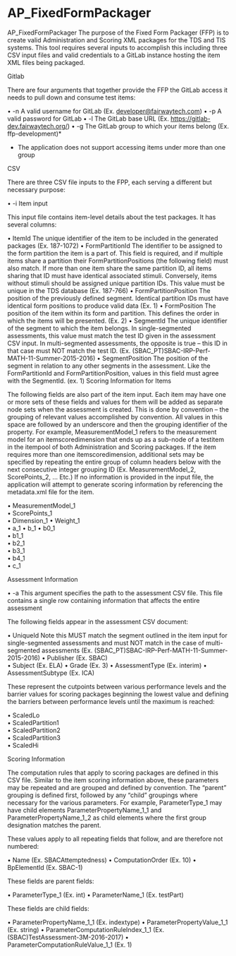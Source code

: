 # AP_FixedFormPackager

AP_FixedFormPackager
The purpose of the Fixed Form Packager (FFP) is to create valid Administration and Scoring XML packages for the TDS and TIS systems. This tool requires several inputs to accomplish this including three CSV input files and valid credentials to a GitLab instance hosting the item XML files being packaged.

Gitlab

There are four arguments that together provide the FFP the GitLab access it needs to pull down and consume test items:

•	-n A valid username for GitLab (Ex.  developer@fairwaytech.com)
•	-p A valid password for GitLab 
•	-l The GitLab base URL (Ex. https://gitlab-dev.fairwaytech.org/)
•	-g The GitLab group to which your items belong (Ex. ffp-development)*

* The application does not support accessing items under more than one group

CSV

There are three CSV file inputs to the FPP, each serving a different but necessary purpose:

•	-i Item input

This input file contains item-level details about the test packages. It has several columns:
	
•	ItemId	The unique identifier of the item to be included in the generated packages (Ex. 187-1072)
•	FormPartitionId	 The identifier to be assigned to the form partition the item is a part of. This field is required, and if multiple items share a partition their FormPartitionPositions (the following field) must also match. If more than one item share the same partition ID, all items sharing that ID must have identical associated stimuli. Conversely, items without stimuli should be assigned unique partition IDs. This value must be unique in the TDS database (Ex. 187-766)
•	FormPartitionPosition The position of the previously defined segment. Identical partition IDs must have identical form positions to produce valid data (Ex. 1)
•	FormPosition The position of the item within its form and partition. This defines the order in which the items will be presented. (Ex. 2)
•	SegmentId The unique identifier of the segment to which the item belongs. In single-segmented assessments, this value must match the test ID given in the assessment CSV input. In multi-segmented assessments, the opposite is true – this ID in that case must NOT match the test ID. (Ex. (SBAC_PT)SBAC-IRP-Perf-MATH-11-Summer-2015-2016)
•	SegmentPosition The position of the segment in relation to any other segments in the assessment. Like the FormPartitionId and FormPartitionPosition, values in this field must agree with the SegmentId. (ex. 1)
Scoring Information for Items

The following fields are also part of the item input. Each item may have one or more sets of these fields and values for them will be added as separate node sets when the assessment is created. This is done by convention – the grouping of relevant values accomplished by convention. All values in this space are followed by an underscore and then the grouping identifier of the property. For example, MeasurementModel_1 refers to the measurement model for an itemscoredimension that ends up as a sub-node of a testitem in the itempool of both Administration and Scoring packages. If the item requires more than one itemscoredimension, additional sets may be specified by repeating the entire group of column headers below with the next consecutive integer grouping ID (Ex. MeasurementModel_2, ScorePoints_2, … Etc.) If no information is provided in the input file, the application will attempt to generate scoring information by referencing the metadata.xml file for the item.

•	MeasurementModel_1	
•	ScorePoints_1	
•	Dimension_1	
•	Weight_1	
•	a_1	
•	b_1	
•	b0_1	
•	b1_1	
•	b2_1	
•	b3_1	
•	b4_1	
•	c_1

Assessment Information

•	-a This argument specifies the path to the assessment CSV file. This file contains a single row containing information that affects the entire assessment

The following fields appear in the assessment CSV document:

•	UniqueId Note this MUST match the segment outlined in the item input for single-segmented assessments and must NOT match in the case of multi-segmented assessments (Ex. (SBAC_PT)SBAC-IRP-Perf-MATH-11-Summer-2015-2016)
•	Publisher (Ex. SBAC)	
•	Subject	(Ex. ELA)
•	Grade (Ex. 3)
•	AssessmentType (Ex. interim)
•	AssessmentSubtype (Ex. ICA)

These represent the cutpoints between various performance levels and the barrier values for scoring packages beginning the lowest value and defining the barriers between performance levels until the maximum is reached:

•	ScaledLo	
•	ScaledPartition1	
•	ScaledPartition2	
•	ScaledPartition3	
•	ScaledHi

Scoring Information

The computation rules that apply to scoring packages are defined in this CSV file. Similar to the item scoring information above, these parameters may be repeated and are grouped and defined by convention. The “parent” grouping is defined first, followed by any “child” groupings where necessary for the various parameters. For example, ParameterType_1 may have child elements ParameterPropertyName_1_1 and ParameterPropertyName_1_2 as child elements where the first group designation matches the parent.

These values apply to all repeating fields that follow, and are therefore not numbered:

•	Name	(Ex. SBACAttemptedness)
•	ComputationOrder (Ex. 10)
•	BpElementId (Ex. SBAC-1)

These fields are parent fields:

•	ParameterType_1 (Ex. int)
•	ParameterName_1 (Ex. testPart)

These fields are child fields:

•	ParameterPropertyName_1_1	(Ex. indextype)
•	ParameterPropertyValue_1_1	(Ex. string)
•	ParameterComputationRuleIndex_1_1	(Ex. (SBAC)TestAssessment-3M-2016-2017)
•	ParameterComputationRuleValue_1_1	(Ex. 1)
